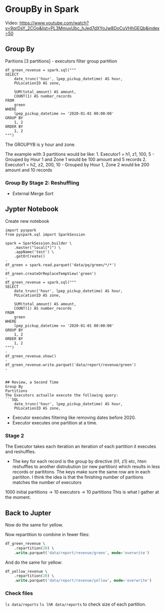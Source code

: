# GroupBy in Spark
Video: https://www.youtube.com/watch?v=9qrDsY_2COo&list=PL3MmuxUbc_hJed7dXYoJw8DoCuVHhGEQb&index=50

## Group By

Paritions [3 partitions]
    - executors filter group partition

```
df_green_revenue = spark.sql("""
SELECT
    date_trunc('hour', lpep_pickup_datetime) AS hour,
    PULocationID AS zone,

    SUM(total_amount) AS amount,
    COUNT(1) AS number_records
FROM
    green
WHERE
    lpep_pickup_datetime >= '2020-01-01 00:00:00'
GROUP BY
    1, 2
ORDER BY
    1, 2
""")
```

The GROUPYB is y hour and zone.

The example with 3 partitions would be like:
    1. Executor1 = h1, z1, 100, 5
        - Grouped by Hour 1 and Zone 1 would be 100 amount and 5 records
    2. Executor1 = h2, z2, 200, 10
        - Grouped by Hour 1, Zone 2 would be 200 amount and 10 records

### Group By Stage 2: Reshuffling
- External Merge Sort


## Jypter Notebook
Create new notebook


```
import pyspark
from pyspark.sql import SparkSession

spark = SparkSession.builder \
    .master("local[*]") \
    .appName('test') \
    .getOrCreate()
-
df_green = spark.read.parquet('data/pq/green/*/*')
-
df_green.createOrReplaceTempView('green')
-
df_green_revenue = spark.sql("""
SELECT
    date_trunc('hour', lpep_pickup_datetime) AS hour,
    PULocationID AS zone,

    SUM(total_amount) AS amount,
    COUNT(1) AS number_records
FROM
    green
WHERE
    lpep_pickup_datetime >= '2020-01-01 00:00:00'
GROUP BY
    1, 2
ORDER BY
    1, 2
""")
-
df_green_revenue.show()
-
df_green_revenue.write.parquet('data/report/revenue/green')
-


## Review, a Second Time
Group By
Partitions
The Executors actualle execute the following query:
```SQL
    date_trunc('hour', lpep_pickup_datetime) AS hour,
    PULocationID AS zone,
```
- Executor executes filtering like removing dates before 2020.
- Executor executes one partition at a time.


### Stage 2
The Executor takes each iteration an iteration of each partition it executes and reshuffles.
- The key for each record is the group by directive (h1, z1) etc, hten reshuffles to another distrubution (or new partition) which results in less records or parititons.
The keys make sure the same row are in each parititon.
I think the idea is that the finishing number of paritions matches the number of executors

1000 initial partitions -> 10 executors -> 10 partitions
This is what I gather at the moment.

## Back to Jupter
Now do the same for yellow.

Now repartition to combine in fewer files:

```SQL
df_green_revenue \
    .repartition(20) \
    .write.parquet('data/report/revenue/green', mode='overwrite')
```

And do the same for yellow:

```SQL
df_yellow_revenue \
    .repartition(20) \
    .write.parquet('data/report/revenue/yellow', mode='overwrite')
```


### Check files
`ls data/reports`
`ls lhR data/reports` to check size of each partition.
